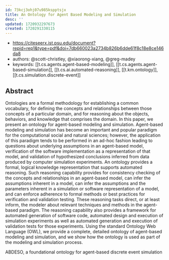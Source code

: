 ```yaml
---
id: 73kcj3ohj07u985kspptsjx
title: An Ontology for Agent Based Modeling and Simulation
desc: ''
updated: 1720932297673
created: 1720291330115
---
```


- https://citeseerx.ist.psu.edu/document?repid=rep1&type=pdf&doi=7db660023a2734b826b6dde61f8c18e8ce146da8
- authors: @scott-christley, @xiaorong-xiang, @greg-madey
- keywords: [[t.cs.agents.agent-based-modeling]], [[t.cs.agents.agent-based-simulation]], [[t.cs.ai.automated-reasoning]], [[t.km.ontology]], [[t.cs.simulation.discrete-event]]

## Abstract

Ontologies are a formal methodology for establishing a common vocabulary, for defining the concepts and relationships between those concepts of a particular domain, and for reasoning about the objects, behaviors, and knowledge that comprises the domain. In this paper, we present an ontology for agent-based modeling and simulation. Agent-based modeling and simulation has become an important and popular paradigm for the computational social and natural sciences; however, the application of this paradigm tends to be performed in an ad-hoc fashion leading to questions about underlying assumptions in an agent-based model, verification of the software implementation as a representation of that model, and validation of hypothesized conclusions inferred from data produced by computer simulation experiments. An ontology provides a formal, logical knowledge representation that supports automated reasoning. Such reasoning capability provides for consistency checking of the concepts and relationships in an agent-based model, can infer the assumptions inherent in a model, can infer the assumptions and the parameters inherent in a simulation or software representation of a model, and can enforce adherence to formal methods or best practices for verification and validation testing. These reasoning tasks direct, or at least inform, the modeler about relevant techniques and methods in the agent-based paradigm. The reasoning capability also provides a framework for automated generation of software code, automated design and execution of simulation experiments as well as automated generation and execution of validation tests for those experiments. Using the standard Ontology Web Language (OWL), we provide a complete, detailed ontology of agent-based modeling and simulation, and we show how the ontology is used as part of the modeling and simulation process.



ABDESO, a foundational ontology for agent-based discrete event simulation